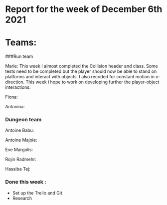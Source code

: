 #  Report for the week of December 6th 2021


# Teams:

###Run team




Marie: This week I almost completed the Collision header and class. Some tests need to be completed but the player should now be able to stand on platforms and interact with objects. I also recoded for constant motion in x-direction. This week i hope to work on developing further the player-object interactions.


Fiona: 


Antonina: 





### Dungeon team

Antoine Babu:



Antoine Majoie:



Eve Margolis:



Rojin Radmehr:



Hassiba Tej:


### Done this week :
- Set up the Trello and Git
- Research 
  


